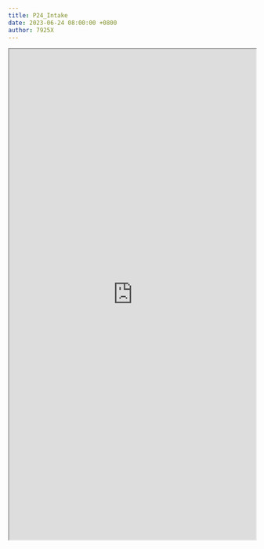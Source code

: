 ```yaml
---
title: P24_Intake
date: 2023-06-24 08:00:00 +0800
author: 7925X
---
```


<iframe src="https://y.dialwo.com/7925X2024/20230624-P24_Intake.pdf" width="100%" height="1000px"></iframe>
